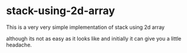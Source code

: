 # stack-using-2d-array
This is a very very simple implementation of stack using 2d array

although its not as easy as it looks like and initially it can give you a little headache.

